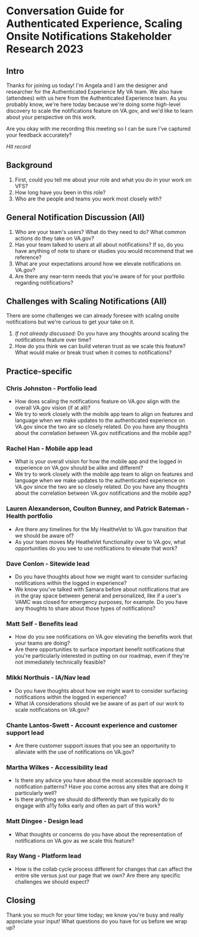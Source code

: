 # Conversation Guide for Authenticated Experience, Scaling Onsite Notifications Stakeholder Research 2023

## Intro

Thanks for joining us today! I'm Angela and I am the designer and researcher for the Authenticated Experience My VA team. We also have (attendees) with us here from the Authenticated Experience team. As you probably know, we're here today because we're doing some high-level discovery to scale the notifications feature on VA.gov, and we'd like to learn about your perspective on this work. 

Are you okay with me recording this meeting so I can be sure I've captured your feedback accurately?

*Hit record*

## Background
1. First, could you tell me about your role and what you do in your work on VFS?
2. How long have you been in this role?
3. Who are the people and teams you work most closely with?

## General Notification Discussion (All)
1. Who are your team's users? What do they need to do? What common actions do they take on VA.gov?
2. Has your team talked to users at all about notifications? If so, do you have anything of note to share or studies you would recommend that we reference?
3. What are your expectations around how we elevate notifications on VA.gov?
4. Are there any near-term needs that you're aware of for your portfolio regarding notifications?

## Challenges with Scaling Notifications (All)

There are some challenges we can already foresee with scaling onsite notifications but we're curious to get your take on it.
1. *If not already discussed:* Do you have any thoughts around scaling the notifications feature over time?
2. How do you think we can build veteran trust as we scale this feature? What would make or break trust when it comes to notifications?

## Practice-specific

### Chris Johnston - Portfolio lead
- How does scaling the notifications feature on VA.gov align with the overall VA.gov vision (if at all)? 
- We try to work closely with the mobile app team to align on features and language when we make updates to the authenticated experience on VA.gov since the two are so closely related. Do you have any thoughts about the correlation between VA.gov notifications and the mobile app?

### Rachel Han - Mobile app lead
- What is your overall vision for how the mobile app and the logged in experience on VA.gov should be alike and different?
- We try to work closely with the mobile app team to align on features and language when we make updates to the authenticated experience on VA.gov since the two are so closely related. Do you have any thoughts about the correlation between VA.gov notifications and the mobile app?

### Lauren Alexanderson, Coulton Bunney, and Patrick Bateman - Health portfolio
- Are there any timelines for the My HealtheVet to VA.gov transition that we should be aware of? 
- As your team moves My HeatheVet functionality over to VA.gov, what opportunities do you see to use notifications to elevate that work?

### Dave Conlon - Sitewide lead
- Do you have thoughts about how we might want to consider surfacing notifications within the logged in experience?
- We know you've talked with Samara before about notifications that are in the gray space between general and personalized, like if a user's VAMC was closed for emergency purposes, for example. Do you have any thoughts to share about those types of notifications?

### Matt Self - Benefits lead
- How do you see notifications on VA.gov elevating the benefits work that your teams are doing?
- Are there opportunities to surface important benefit notifications that you're particularly interested in putting on our roadmap, even if they're not immediately technically feasible?

### Mikki Northuis - IA/Nav lead
- Do you have thoughts about how we might want to consider surfacing notifications within the logged in experience?
- What IA considerations should we be aware of as part of our work to scale notifications on VA.gov?

### Chante Lantos-Swett - Account experience and customer support lead
- Are there customer support issues that you see an opportunity to alleviate with the use of notifications on VA.gov?

### Martha Wilkes - Accessibility lead
- Is there any advice you have about the most accessible approach to notification patterns? Have you come across any sites that are doing it particularly well?
- Is there anything we should do differently than we typically do to engage with a11y folks early and often as part of this work?

### Matt Dingee - Design lead
- What thoughts or concerns do you have about the representation of notifications on VA.gov as we scale this feature?

### Ray Wang - Platform lead
- How is the collab cycle process different for changes that can affect the entire site versus just our page that we own? Are there any specific challenges we should expect?

## Closing

Thank you so much for your time today; we know you're busy and really appreciate your input! What questions do you have for us before we wrap up?
